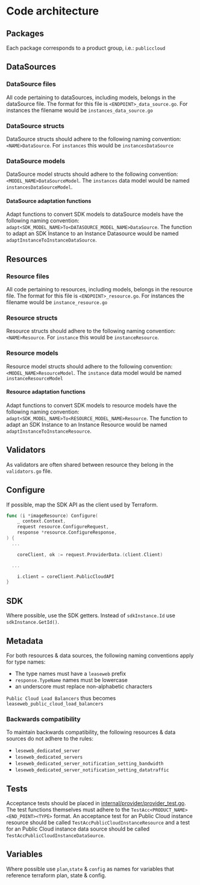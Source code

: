 # Code architecture

## Packages

Each package corresponds to a product group, i.e.: `publiccloud`

## DataSources

### DataSource files

All code pertaining to dataSources, including models, belongs in the dataSource
file.
The format for this file is `<ENDPOINT>_data_source.go`.
For instances the filename would be `instances_data_source.go`

### DataSource structs

DataSource structs should adhere to the following naming convention:
`<NAME>DataSource`.
For `instances` this would be `instancesDataSource`

### DataSource models

DataSource model structs should adhere to the following convention:
`<MODEL_NAME>DataSourceModel`.
The `instances` data model would be named `instancesDataSourceModel`.

#### DataSource adaptation functions

Adapt functions to convert SDK models to dataSource models have the following
naming convention: `adapt<SDK_MODEL_NAME>To<DATASOURCE_MODEL_NAME>DataSource`.
The function to adapt an SDK Instance to an Instance Datasource would be
named `adaptInstanceToInstanceDataSource`.

## Resources

### Resource files

All code pertaining to resources, including models, belongs in the resource
file.
The format for this file is `<ENDPOINT>_resource.go`.
For instances the filename would be `instance_resource.go`

### Resource structs

Resource structs should adhere to the following naming convention:
`<NAME>Resource`.
For `instance` this would be `instanceResource`.

### Resource models

Resource model structs should adhere to the following convention:
`<MODEL_NAME>ResourceModel`.
The `instance` data model would be named `instanceResourceModel`

#### Resource adaptation functions

Adapt functions to convert SDK models to resource models have the following
naming convention: `adapt<SDK_MODEL_NAME>To<RESOURCE_MODEL_NAME>Resource`.
The function to adapt an SDK Instance to an Instance Resource would be
named `adaptInstanceToInstanceResource`.

## Validators

As validators are often shared between resource they belong in the `validators.go`
file.

## Configure

If possible, map the SDK API as the client used by Terraform.

```go
func (i *imageResource) Configure(
	_ context.Context,
	request resource.ConfigureRequest,
	response *resource.ConfigureResponse,
) {
  ...

	coreClient, ok := request.ProviderData.(client.Client)

  ...

	i.client = coreClient.PublicCloudAPI
}
```

## SDK

Where possible, use the SDK getters.
Instead of `sdkInstance.Id` use `sdkInstance.GetId()`.

## Metadata

For both resources & data sources,
the following naming conventions apply for type names:

- The type names must have a `leaseweb` prefix
- `response.TypeName` names must be lowercase
- an underscore must replace non-alphabetic characters

`Public Cloud Load Balancers` thus becomes `leaseweb_public_cloud_load_balancers`

### Backwards compatibility

To maintain backwards compatibility,
the following resources & data sources do not adhere to the rules:

- `leseweb_dedicated_server`
- `leseweb_dedicated_servers`
- `leseweb_dedicated_server_notification_setting_bandwidth`
- `leseweb_dedicated_server_notification_setting_datatraffic`

## Tests

Acceptance tests should be placed in [internal/provider/provider_test.go](internal/provider/provider_test.go).
The test functions themselves must adhere to the
`TestAcc<PRODUCT_NAME><END_POINT><TYPE>` format. An acceptance test for an
Public Cloud instance resource should be called `TestAccPublicCloudInstanceResource` and a test for an
Public Cloud instance data source should be called `TestAccPublicCloudInstanceDataSource`.

## Variables

Where possible use `plan`,`state` & `config` as names for variables that reference terraform plan, state & config.
